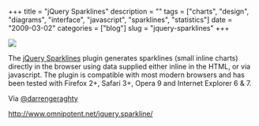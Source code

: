 +++
title = "jQuery Sparklines"
description = ""
tags = ["charts", "design", "diagrams", "interface", "javascript", "sparklines", "statistics"]
date = "2009-03-02"
categories = ["blog"]
slug = "jquery-sparklines"
+++



  <div class="notebook-screenshot"><a href="http://www.omnipotent.net/jquery.sparkline/"><img src="//media.konigi.com/notebook/jquery-sparklines.jpg" class="notebook-image" /></a></div><p>The <a href="http://www.omnipotent.net/jquery.sparkline/">jQuery Sparklines</a> plugin generates sparklines (small inline charts) directly in the browser using data supplied either inline in the HTML, or via javascript. The plugin is compatible with most modern browsers and has been tested with Firefox 2+, Safari 3+, Opera 9 and Internet Explorer 6 &amp; 7.</p>
<p>Via <a href="http://twitter.com/darrengeraghty/status/1270704776">@darrengeraghty</a></p>
    
  <a href="http://www.omnipotent.net/jquery.sparkline/">http://www.omnipotent.net/jquery.sparkline/</a>
